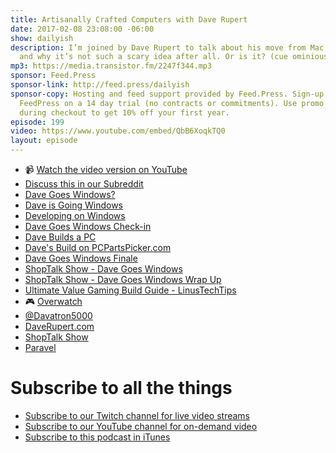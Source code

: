 ```yaml
---
title: Artisanally Crafted Computers with Dave Rupert
date: 2017-02-08 23:08:00 -06:00
show: dailyish
description: I’m joined by Dave Rupert to talk about his move from Mac to Windows
  and why it’s not such a scary idea after all. Or is it? (cue ominious music)
mp3: https://media.transistor.fm/2247f344.mp3
sponsor: Feed.Press
sponsor-link: http://feed.press/dailyish
sponsor-copy: Hosting and feed support provided by Feed.Press. Sign-up today and try
  FeedPress on a 14 day trial (no contracts or commitments). Use promo code * dailyish*
  during checkout to get 10% off your first year.
episode: 199
video: https://www.youtube.com/embed/QbB6XoqkTQ0
layout: episode
---
```


* 📹 [Watch the video version on YouTube](https://www.youtube.com/watch?v=QbB6XoqkTQ0)
* [Discuss this in our Subreddit](https://www.reddit.com/r/Goodstuff_fm/comments/5spp53/dailyish_199_artisanally_crafted_computers/)
* [Dave Goes Windows?](https://daverupert.com/2015/04/davegoeswindows/)
* [Dave is Going Windows](https://daverupert.com/2015/08/dave-is-going-windows/)
* [Developing on Windows](https://daverupert.com/2015/08/developing-on-windows/)
* [Dave Goes Windows Check-in](https://daverupert.com/2016/01/davegoeswindows-checkin/)
* [Dave Builds a PC](https://daverupert.com/2016/12/dave-builds-a-pc/)
* [Dave's Build on PCPartsPicker.com](https://pcpartpicker.com/user/davatron5000/saved/HGV3CJ)
* [Dave Goes Windows Finale](https://daverupert.com/2016/07/davegoeswindows-finale/)
* [ShopTalk Show - Dave Goes Windows](http://shoptalkshow.com/episodes/186-dave-goes-windows/)
* [ShopTalk Show - Dave Goes Windows Wrap Up](http://shoptalkshow.com/episodes/225-davegoeswindows-wrap/)
* [Ultimate Value Gaming Build Guide - LinusTechTips](https://www.youtube.com/watch?v=vbDiSMQ_L_k)
* 🎮 [Overwatch](https://playoverwatch.com/en-us/)
* [@Davatron5000](https://twitter.com/davatron5000)
* [DaveRupert.com](https://daverupert.com)
* [ShopTalk Show](http://shoptalkshow.com/)
* [Paravel](http://paravelinc.com)

# Subscribe to all the things

* [Subscribe to our Twitch channel for live video streams](https://www.twitch.tv/goodstuff_fm)
* [Subscribe to our YouTube channel for on-demand video](https://www.youtube.com/user/goodstuffdotfm)
* [Subscribe to this podcast in iTunes](https://itunes.apple.com/ca/podcast/pdcst/id815675012)
